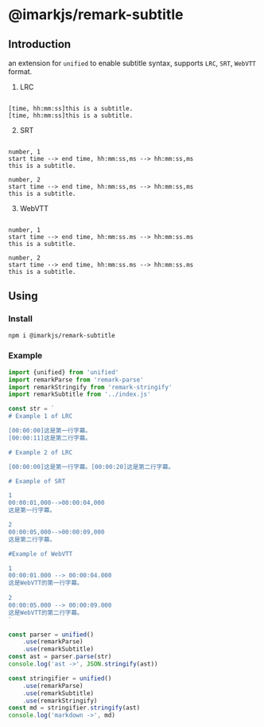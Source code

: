 # @imarkjs/remark-subtitle

## Introduction

an extension for `unified` to enable subtitle syntax, supports `LRC`, `SRT`, `WebVTT` format.

1. LRC

```LRC

[time, hh:mm:ss]this is a subtitle.
[time, hh:mm:ss]this is a subtitle.

```

2. SRT

```SRT

number, 1
start time --> end time, hh:mm:ss,ms --> hh:mm:ss,ms
this is a subtitle.

number, 2
start time --> end time, hh:mm:ss,ms --> hh:mm:ss,ms
this is a subtitle.

```

3. WebVTT

```WebVTT

number, 1
start time --> end time, hh:mm:ss.ms --> hh:mm:ss.ms
this is a subtitle.

number, 2
start time --> end time, hh:mm:ss.ms --> hh:mm:ss.ms
this is a subtitle.

```

## Using

### Install

```bash
npm i @imarkjs/remark-subtitle
```

### Example

```javascript
import {unified} from 'unified'
import remarkParse from 'remark-parse'
import remarkStringify from 'remark-stringify'
import remarkSubtitle from '../index.js'

const str = `
# Example 1 of LRC

[00:00:00]这是第一行字幕。
[00:00:11]这是第二行字幕。

# Example 2 of LRC

[00:00:00]这是第一行字幕。[00:00:20]这是第二行字幕。

# Example of SRT

1
00:00:01,000-->00:00:04,000
这是第一行字幕。  

2
00:00:05,000-->00:00:09,000
这是第二行字幕。

#Example of WebVTT

1  
00:00:01.000 --> 00:00:04.000  
这是WebVTT的第一行字幕。  
  
2  
00:00:05.000 --> 00:00:09.000  
这是WebVTT的第二行字幕。
`

const parser = unified()
    .use(remarkParse)
    .use(remarkSubtitle)
const ast = parser.parse(str)
console.log('ast ->', JSON.stringify(ast))

const stringifier = unified()
    .use(remarkParse)
    .use(remarkSubtitle)
    .use(remarkStringify)
const md = stringifier.stringify(ast)
console.log('markdown ->', md)
```